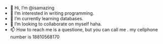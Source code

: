 - 👋 Hi, I’m @isamazing
- 👀 I’m interested in writing programming.
- 🌱 I’m currently learning databases.
- 💞️ I’m looking to collaborate on myself haha.
- 📫 How to reach me is a questione, but you can call me . my cellphone number is 18810568170

<!---
isamazing/isamazing is a ✨ special ✨ repository because its `README.md` (this file) appears on your GitHub profile.
You can click the Preview link to take a look at your changes.
--->
